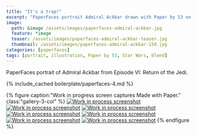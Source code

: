 ```yaml
---
title: "It's a trap!"
excerpt: "PaperFaces portrait Admiral Ackbar drawn with Paper by 53 on an iPad."
image: 
  path: &image /assets/images/paperfaces-admiral-ackbar.jpg 
  feature: *image
  teaser: /assets/images/paperfaces-admiral-ackbar-teaser.jpg
  thumbnail: /assets/images/paperfaces-admiral-ackbar-150.jpg
categories: [paperfaces]
tags: [portrait, illustration, Paper by 53, Star Wars, blend]
---
```


PaperFaces portrait of Admiral Ackbar from Episode VI: Return of the Jedi.

{% include_cached boilerplate/paperfaces-4.md %}

{% figure caption:"Work in progress screen captures Made with Paper." class:"gallery-3-col" %}
[![Work in process screenshot](/assets/images/paperfaces-admiral-ackbar-process-1-600.jpg)](/assets/images/paperfaces-admiral-ackbar-process-1-lg.jpg) [![Work in process screenshot](/assets/images/paperfaces-admiral-ackbar-process-2-600.jpg)](/assets/images/paperfaces-admiral-ackbar-process-2-lg.jpg) [![Work in process screenshot](/assets/images/paperfaces-admiral-ackbar-process-3-600.jpg)](/assets/images/paperfaces-admiral-ackbar-process-3-lg.jpg) [![Work in process screenshot](/assets/images/paperfaces-admiral-ackbar-process-4-600.jpg)](/assets/images/paperfaces-admiral-ackbar-process-4-lg.jpg) [![Work in process screenshot](/assets/images/paperfaces-admiral-ackbar-process-5-600.jpg)](/assets/images/paperfaces-admiral-ackbar-process-5-lg.jpg) [![Work in process screenshot](/assets/images/paperfaces-admiral-ackbar-process-6-600.jpg)](/assets/images/paperfaces-admiral-ackbar-process-6-lg.jpg) [![Work in process screenshot](/assets/images/paperfaces-admiral-ackbar-process-7-600.jpg)](/assets/images/paperfaces-admiral-ackbar-process-7-lg.jpg)
{% endfigure %}
